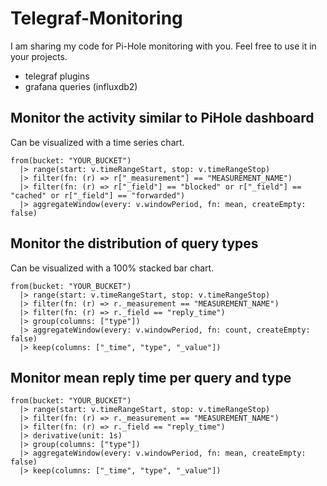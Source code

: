 # Telegraf-Monitoring

I am sharing my code for Pi-Hole monitoring with you.
Feel free to use it in your projects.

- telegraf plugins
- grafana queries (influxdb2)


## Monitor the activity similar to PiHole dashboard
Can be visualized with a time series chart.

```
from(bucket: "YOUR_BUCKET")
  |> range(start: v.timeRangeStart, stop: v.timeRangeStop)
  |> filter(fn: (r) => r["_measurement"] == "MEASUREMENT_NAME")
  |> filter(fn: (r) => r["_field"] == "blocked" or r["_field"] == "cached" or r["_field"] == "forwarded")
  |> aggregateWindow(every: v.windowPeriod, fn: mean, createEmpty: false)
```


## Monitor the distribution of query types
Can be visualized with a 100% stacked bar chart.

```
from(bucket: "YOUR_BUCKET")
  |> range(start: v.timeRangeStart, stop: v.timeRangeStop)
  |> filter(fn: (r) => r._measurement == "MEASUREMENT_NAME")
  |> filter(fn: (r) => r._field == "reply_time")
  |> group(columns: ["type"])
  |> aggregateWindow(every: v.windowPeriod, fn: count, createEmpty: false)
  |> keep(columns: ["_time", "type", "_value"])
```


## Monitor mean reply time per query and type
```
from(bucket: "YOUR_BUCKET")
  |> range(start: v.timeRangeStart, stop: v.timeRangeStop)
  |> filter(fn: (r) => r._measurement == "MEASUREMENT_NAME")
  |> filter(fn: (r) => r._field == "reply_time")
  |> derivative(unit: 1s)
  |> group(columns: ["type"])
  |> aggregateWindow(every: v.windowPeriod, fn: mean, createEmpty: false)
  |> keep(columns: ["_time", "type", "_value"])
```



